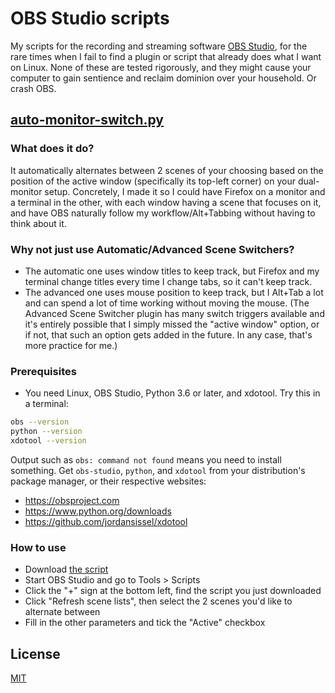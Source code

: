 # OBS Studio scripts
My scripts for the recording and streaming software [OBS
Studio](https://github.com/obsproject/obs-studio), for the rare times when I
fail to find a plugin or script that already does what I want on Linux.
None of these are tested rigorously, and they might cause your computer to gain
sentience and reclaim dominion over your household. Or crash OBS.

## [auto-monitor-switch.py](./auto-monitor-switch.py)
### What does it do?
It automatically alternates between 2 scenes of your choosing based on the
position of the active window (specifically its top-left corner) on your
dual-monitor setup. Concretely, I made it so I could have Firefox on a monitor
and a terminal in the other, with each window having a scene that focuses on it,
and have OBS naturally follow my workflow/Alt+Tabbing without having to think
about it.

### Why not just use Automatic/Advanced Scene Switchers?
- The automatic one uses window titles to keep track, but Firefox and my
  terminal change titles every time I change tabs, so it can't keep track.
- The advanced one uses mouse position to keep track, but I Alt+Tab a lot and
  can spend a lot of time working without moving the mouse. (The
Advanced Scene Switcher plugin has many switch triggers available and it's
entirely possible that I simply missed the "active window" option, or if not,
that such an option gets added in the future. In any case, that's more practice
for me.)

### Prerequisites
- You need Linux, OBS Studio, Python 3.6 or later, and xdotool. Try this in a
  terminal:
```bash
obs --version
python --version
xdotool --version
```
Output such as `obs: command not found` means you need to install something.
Get `obs-studio`, `python`, and `xdotool` from your distribution's package
manager, or their respective websites:
- https://obsproject.com
- https://www.python.org/downloads
- https://github.com/jordansissel/xdotool

### How to use

- Download [the script](./auto-monitor-switch.py)
- Start OBS Studio and go to Tools > Scripts
- Click the "+" sign at the bottom left, find the script you just downloaded
- Click "Refresh scene lists", then select the 2 scenes you'd like to alternate
  between
- Fill in the other parameters and tick the "Active" checkbox


## License

[MIT](./LICENSE)

